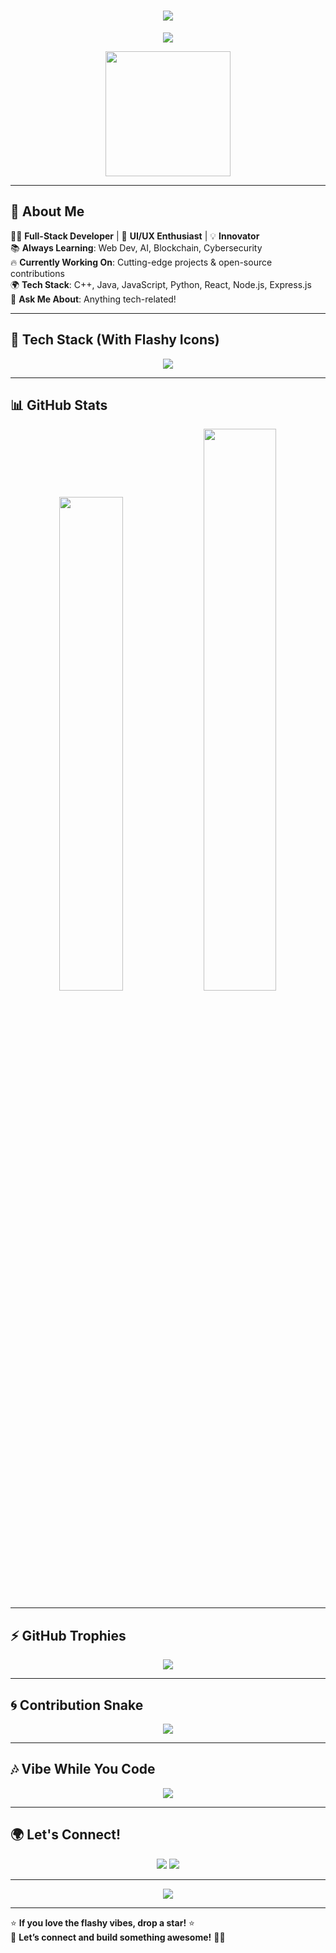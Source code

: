 <!-- ## Hi there 👋 -->

<!--
**ShadowProtocol1/ShadowProtocol1** is a ✨ _special_ ✨ repository because its `README.md` (this file) appears on your GitHub profile.

Here are some ideas to get you started:

- 🔭 I’m currently working on ...
- 🌱 I’m currently learning ...
- 👯 I’m looking to collaborate on ...
- 🤔 I’m looking for help with ...
- 💬 Ask me about ...
- 📫 How to reach me: ...
- 😄 Pronouns: ...
- ⚡ Fun fact: ...
-->

<!-- # Welcome to My GitHub Profile

## About Me
I am a dedicated and passionate developer with a keen interest in [your areas of interest]. My commitment to continuous learning and professional development drives me to stay updated with the latest industry trends and technologies.

## Current Projects
- **Project Name**: Brief description of the project, objectives, technologies used, and your role.
- **Project Name**: Brief description of the project, objectives, technologies used, and your role.

## Skills
- **Languages**: List of programming languages you are proficient in.
- **Frameworks**: List of frameworks you have experience with.
- **Tools**: List of tools and technologies you use regularly.
- **Certifications**: List of relevant certifications you have earned.

## Professional Experience
- **Company Name**: Your role, duration, and key responsibilities.
- **Company Name**: Your role, duration, and key responsibilities.

## Education
- **Degree**: Institution, field of study, and graduation year.
- **Degree**: Institution, field of study, and graduation year.

## Publications & Presentations
- **Publication Title**: Brief description and link to the publication.
- **Presentation Title**: Brief description and link to the presentation.

## Contact
- **Email**: [Your Email Address]
- **LinkedIn**: [Your LinkedIn Profile URL]
- **Twitter**: [Your Twitter Profile URL]
- **Personal Website**: [Your Website URL]

## GitHub Stats
![GitHub stats](https://github-readme-stats.vercel.app/api?username=ShadowProtocol1&show_icons=true&theme=radical)
![Profile Views](https://komarev.com/ghpvc/?username=ShadowProtocol1&color=blue)

## Top Languages
![Top Languages](https://github-readme-stats.vercel.app/api/top-langs/?username=ShadowProtocol1&layout=compact&theme=radical)

## Fun Elements
![Meme](https://i.imgflip.com/1b42wl.jpg)
> "Code is like humor. When you have to explain it, it’s bad." - Cory House

## Recent Activity

-->


<!-- ### 👋 Hey there, I'm [Your Name]!

💻 **Developer | Open Source Enthusiast | Tech Explorer**  

🌱 I’m currently learning **[Your Current Focus, e.g., Web Development, AI, DevOps]**  
🔭 I’m working on **[Your Current Project]**  
👯 I’m looking to collaborate on **[Your Interests, e.g., Open Source, Startups, APIs]**  
💬 Ask me about **[Your Skills, e.g., JavaScript, Python, React, Docker]**  
📫 How to reach me: **[Your Email or Socials]**  

---

### 🚀 Tech Stack  
![Your Tech Stack](https://skillicons.dev/icons?i=js,ts,react,nodejs,python,git,github,docker,linux)

---

### 📊 GitHub Stats  
![GitHub Stats](https://github-readme-stats.vercel.app/api?username=your-username&show_icons=true&theme=github_dark)  
![Top Languages](https://github-readme-stats.vercel.app/api/top-langs/?username=your-username&layout=compact&theme=github_dark)

---

### 🌍 Let's Connect!  
[![LinkedIn](https://img.shields.io/badge/LinkedIn-%230077B5.svg?style=flat&logo=linkedin&logoColor=white)](https://linkedin.com/in/your-profile)  
[![Twitter](https://img.shields.io/badge/Twitter-%231DA1F2.svg?style=flat&logo=twitter&logoColor=white)](https://twitter.com/your-handle)  
[![Portfolio](https://img.shields.io/badge/Portfolio-%23000000.svg?style=flat&logo=vercel&logoColor=white)](https://your-portfolio.com)  

-->


<!-- <h1 align="center">✨ Hey there, I'm [Your Name]! 👋</h1>

<p align="center">
  <img src="https://media.giphy.com/media/hvRJCLFzcasrR4ia7z/giphy.gif" width="30">
  <b> Developer | Open Source Contributor | Tech Explorer </b>
</p>

---

### 🚀 About Me  
💡 Passionate about **[Your Interest, e.g., Web Development, AI, Cybersecurity]**  
🔭 Currently working on **[Your Current Project]**  
🌱 Learning **[Your Current Focus]**  
💬 Ask me about **[Your Key Skills]**  
📫 Reach me at **[Your Email or Socials]**  

---

### 🛠️ Tech Stack  

<p align="center">
  <img src="https://skillicons.dev/icons?i=html,css,js,ts,react,nodejs,python,java,cpp,git,github,docker,linux" />
</p>

---

### 📊 GitHub Stats  

<p align="center">
  <img src="https://github-readme-stats.vercel.app/api?username=your-username&show_icons=true&theme=radical" width="48%" />
  <img src="https://github-readme-streak-stats.herokuapp.com/?user=your-username&theme=radical" width="48%" />
</p>

<p align="center">
  <img src="https://github-readme-stats.vercel.app/api/top-langs/?username=your-username&layout=compact&theme=radical" width="40%" />
</p>

---

### ⚡ Fun Facts  
- 🎯 Favorite Language: **[Your Favorite Language]**  
- 🎵 Coding Playlist: **[Your Favorite Music Genre]**  
- 🍕 Loves: **[Your Favorite Food]**  
- 🏆 Goal for 2024: **[Your Goal, e.g., Contribute to Open Source]**  

---

### 🌍 Let's Connect!  

<p align="center">
  <a href="https://linkedin.com/in/your-profile"><img src="https://img.shields.io/badge/LinkedIn-%230077B5.svg?style=for-the-badge&logo=linkedin&logoColor=white" /></a>
  <a href="https://twitter.com/your-handle"><img src="https://img.shields.io/badge/Twitter-%231DA1F2.svg?style=for-the-badge&logo=twitter&logoColor=white" /></a>
  <a href="https://your-portfolio.com"><img src="https://img.shields.io/badge/Portfolio-%23000000.svg?style=for-the-badge&logo=vercel&logoColor=white" /></a>
</p>

---

⭐ **If you like my work, consider giving a star to my projects!** ⭐

-->


<!-- <h1 align="center">
  <img src="https://media.giphy.com/media/hvRJCLFzcasrR4ia7z/giphy.gif" width="30px"/> 
  Hey there, I'm [Your Name]! 👋
</h1>

<p align="center">
  <img src="https://readme-typing-svg.herokuapp.com?font=Fira+Code&pause=1000&color=F75C7E&width=435&lines=Full-Stack+Developer;Open-Source+Contributor;Tech+Enthusiast;Lifelong+Learner" />
</p>

---

## 🚀 About Me  
🎯 Passionate about **[Your Interest, e.g., Web Development, AI, Cybersecurity]**  
🔭 Currently working on **[Your Current Project]**  
🌱 Learning **[Your Current Focus]**  
💬 Ask me about **[Your Key Skills]**  
📫 Reach me at **[Your Email or Socials]**  

---

## 🛠️ Tech Stack  

<p align="center">
  <img src="https://skillicons.dev/icons?i=html,css,js,ts,react,nodejs,python,java,cpp,git,github,docker,linux" />
</p>

---

## 📊 GitHub Stats  

<p align="center">
  <img src="https://github-readme-stats.vercel.app/api?username=your-username&show_icons=true&theme=radical&count_private=true" width="48%" />
  <img src="https://github-readme-streak-stats.herokuapp.com/?user=your-username&theme=radical" width="48%" />
</p>

<p align="center">
  <img src="https://github-readme-stats.vercel.app/api/top-langs/?username=your-username&layout=compact&theme=radical" width="40%" />
</p>

---

## 🎯 Fun Facts  
- 🎵 **Favorite Music While Coding:** [Your Favorite Music Genre] 🎧  
- 🍕 **Loves:** [Your Favorite Food] 🍔  
- 🚀 **Dream Project:** [Your Dream Goal] 🌍  
- 🏆 **2024 Goal:** [Your Goal, e.g., Contribute to Open Source] 💡  

---

## ⚡ GitHub Trophies  
<p align="center">
  <img src="https://github-profile-trophy.vercel.app/?username=your-username&theme=dracula&no-bg=true&no-frame=true&column=6" />
</p>

---

## 🌍 Let's Connect!  

<p align="center">
  <a href="https://linkedin.com/in/your-profile"><img src="https://img.shields.io/badge/LinkedIn-%230077B5.svg?style=for-the-badge&logo=linkedin&logoColor=white" /></a>
  <a href="https://twitter.com/your-handle"><img src="https://img.shields.io/badge/Twitter-%231DA1F2.svg?style=for-the-badge&logo=twitter&logoColor=white" /></a>
  <a href="https://your-portfolio.com"><img src="https://img.shields.io/badge/Portfolio-%23000000.svg?style=for-the-badge&logo=vercel&logoColor=white" /></a>
</p>

---

⭐ **If you like my work, consider giving a star to my projects!** ⭐  
💬 **Drop by and say hi! Always happy to connect!** 🚀

-->


<!-- <h1 align="center">
  <img src="https://media.giphy.com/media/hvRJCLFzcasrR4ia7z/giphy.gif" width="30px"/> 
  Hey there, I'm [Your Name]! 👋
</h1>

<p align="center">
  <img src="https://readme-typing-svg.herokuapp.com?font=Fira+Code&pause=1000&color=F75C7E&width=435&lines=Full-Stack+Developer;Open-Source+Contributor;Tech+Enthusiast;Lifelong+Learner;🚀+Always+Exploring+New+Tech!" />
</p>

<p align="center">
  <img src="https://media.giphy.com/media/QTfX9Ejfra3ZmNxh6B/giphy.gif" width="250">
</p>

---

## 🚀 About Me  
💡 Passionate about **[Your Interest, e.g., Web Development, AI, Cybersecurity]**  
🔭 Currently working on **[Your Current Project]**  
🌱 Learning **[Your Current Focus]**  
💬 Ask me about **[Your Key Skills]**  
📫 Reach me at **[Your Email or Socials]**  

---

## 🛠️ Tech Stack  

<p align="center">
  <img src="https://skillicons.dev/icons?i=html,css,js,ts,react,nodejs,python,java,cpp,git,github,docker,linux" />
</p>

<p align="center">
  <img src="https://github-readme-activity-graph.cyclic.app/graph?username=your-username&bg_color=0D1117&color=FF007F&line=FF007F&point=FFFFFF&hide_border=true" />
</p>

---

## 📊 GitHub Stats  

<p align="center">
  <img src="https://github-readme-stats.vercel.app/api?username=your-username&show_icons=true&theme=radical&count_private=true&hide_border=true" width="48%" />
  <img src="https://github-readme-streak-stats.herokuapp.com/?user=your-username&theme=radical&hide_border=true" width="48%" />
</p>

<p align="center">
  <img src="https://github-readme-stats.vercel.app/api/top-langs/?username=your-username&layout=compact&theme=radical&hide_border=true" width="40%" />
</p>

---

## 🏆 GitHub Trophies  
<p align="center">
  <img src="https://github-profile-trophy.vercel.app/?username=your-username&theme=dracula&no-bg=true&no-frame=true&column=6" />
</p>

---

## 🎯 Fun Facts  
- 🎵 **Favorite Music While Coding:** [Your Favorite Music Genre] 🎧  
- 🍕 **Loves:** [Your Favorite Food] 🍔  
- 🚀 **Dream Project:** [Your Dream Goal] 🌍  
- 🏆 **2024 Goal:** [Your Goal, e.g., Contribute to Open Source] 💡  

---

## 🌀 Fun Animations  

### 🖥️ Coding Activity (Live)  
<p align="center">
  <img src="https://github.com/your-username/your-username/blob/output/github-contribution-grid-snake.svg" />
</p>

### ⏳ Loading...  
<p align="center">
  <img src="https://media.giphy.com/media/3o7bu3XilJ5BOiSGic/giphy.gif" width="400px">
</p>

---

## 🌍 Let's Connect!  

<p align="center">
  <a href="https://linkedin.com/in/your-profile"><img src="https://img.shields.io/badge/LinkedIn-%230077B5.svg?style=for-the-badge&logo=linkedin&logoColor=white" /></a>
  <a href="https://twitter.com/your-handle"><img src="https://img.shields.io/badge/Twitter-%231DA1F2.svg?style=for-the-badge&logo=twitter&logoColor=white" /></a>
  <a href="https://your-portfolio.com"><img src="https://img.shields.io/badge/Portfolio-%23000000.svg?style=for-the-badge&logo=vercel&logoColor=white" /></a>
</p>

---

⭐ **If you like my work, consider giving a star to my projects!** ⭐  
💬 **Drop by and say hi! Always happy to connect!** 🚀

-->


<!-- <h1 align="center">
  <img src="https://media.giphy.com/media/hvRJCLFzcasrR4ia7z/giphy.gif" width="30px"/> 
  Hey there, I'm [Your Name]! 👋
</h1>

<p align="center">
  <img src="https://readme-typing-svg.herokuapp.com?font=Fira+Code&size=22&pause=1000&color=F75C7E&center=true&vCenter=true&width=500&lines=Full-Stack+Developer;Open-Source+Enthusiast;Tech+Explorer+%F0%9F%9A%80;Lifelong+Learner+%F0%9F%A7%AA;Welcome+to+my+GitHub!+%E2%9C%A8" />
</p>

<p align="center">
  <img src="https://media.giphy.com/media/QTfX9Ejfra3ZmNxh6B/giphy.gif" width="250">
</p>

---

## 🚀 About Me  
💡 Passionate about **[Your Interests, e.g., Web Development, AI, Cybersecurity]**  
🔭 Currently working on **[Your Current Project]**  
🌱 Always learning **[Your Current Focus]**  
💬 Ask me about **[Your Key Skills]**  
📫 Reach me at **[Your Email or Socials]**  

---

## 🛠️ Tech Stack  

<p align="center">
  <img src="https://skillicons.dev/icons?i=html,css,js,ts,react,nodejs,python,java,cpp,git,github,docker,linux,figma,graphql" />
</p>

---

## 📊 GitHub Stats  

<p align="center">
  <img src="https://github-readme-stats.vercel.app/api?username=your-username&show_icons=true&theme=tokyonight&count_private=true&hide_border=true" width="48%" />
  <img src="https://github-readme-streak-stats.herokuapp.com/?user=your-username&theme=tokyonight&hide_border=true" width="48%" />
</p>

<p align="center">
  <img src="https://github-readme-stats.vercel.app/api/top-langs/?username=your-username&layout=compact&theme=tokyonight&hide_border=true" width="40%" />
</p>

---

## 🎯 Fun Facts  
- 🎵 **Favorite Coding Music:** [Your Favorite Music Genre] 🎧  
- 🍕 **Favorite Food:** [Your Favorite Food] 🍔  
- 💡 **Dream Project:** [Your Dream Goal] 🌍  
- 🚀 **2024 Goal:** [Your Goal, e.g., Contribute to Open Source] 🏆  

---

## 🏆 GitHub Trophies  

<p align="center">
  <img src="https://github-profile-trophy.vercel.app/?username=your-username&theme=algolia&no-frame=true&margin-w=15&row=2&column=6" />
</p>

---

## 🔥 Recent Activity  
<p align="center">
  <img src="https://github-readme-activity-graph.cyclic.app/graph?username=your-username&bg_color=0D1117&color=58a6ff&line=FF007F&point=FFFFFF&hide_border=true" />
</p>

---

## 🌀 Fun Animations  

### 🖥️ Contribution Snake  
<p align="center">
  <img src="https://github.com/your-username/your-username/blob/output/github-contribution-grid-snake.svg" />
</p>

### ⏳ Loading...  
<p align="center">
  <img src="https://media.giphy.com/media/3o7bu3XilJ5BOiSGic/giphy.gif" width="400px">
</p>

---

## 🌍 Let's Connect!  

<p align="center">
  <a href="https://linkedin.com/in/your-profile"><img src="https://img.shields.io/badge/LinkedIn-%230077B5.svg?style=for-the-badge&logo=linkedin&logoColor=white" /></a>
  <a href="https://twitter.com/your-handle"><img src="https://img.shields.io/badge/Twitter-%231DA1F2.svg?style=for-the-badge&logo=twitter&logoColor=white" /></a>
  <a href="https://your-portfolio.com"><img src="https://img.shields.io/badge/Portfolio-%23000000.svg?style=for-the-badge&logo=vercel&logoColor=white" /></a>
  <a href="mailto:your-email@example.com"><img src="https://img.shields.io/badge/Email-D14836?style=for-the-badge&logo=gmail&logoColor=white" /></a>
</p>

---

⭐ **If you like my work, consider giving a star to my projects!** ⭐  
💬 **Drop by and say hi! Always happy to connect!** 🚀

-->


<!-- <h1 align="center">
  <img src="https://media.giphy.com/media/hvRJCLFzcasrR4ia7z/giphy.gif" width="30px"/> 
  Hey there, I'm [Your Name]! 👋
</h1>

<p align="center">
  <img src="https://readme-typing-svg.herokuapp.com?font=Fira+Code&size=22&pause=1000&color=F75C7E&center=true&vCenter=true&width=500&lines=Full-Stack+Developer;Open-Source+Enthusiast;Tech+Explorer+%F0%9F%9A%80;Lifelong+Learner+%F0%9F%A7%AA;Welcome+to+my+GitHub!+%E2%9C%A8" />
</p>

<p align="center">
  <img src="https://media.giphy.com/media/QTfX9Ejfra3ZmNxh6B/giphy.gif" width="250">
</p>

---

## 🚀 About Me  
💡 Passionate about **[Your Interests, e.g., Web Development, AI, Cybersecurity]**  
🔭 Currently working on **[Your Current Project]**  
🌱 Always learning **[Your Current Focus]**  
💬 Ask me about **[Your Key Skills]**  
📫 Reach me at **[Your Email or Socials]**  

---

## 🛠️ Tech Stack  

<p align="center">
  <img src="https://skillicons.dev/icons?i=html,css,js,ts,react,nodejs,python,java,cpp,git,github,docker,linux,figma,graphql" />
</p>

---

## 📊 GitHub Stats  

<p align="center">
  <img src="https://github-readme-stats.vercel.app/api?username=your-username&show_icons=true&theme=tokyonight&count_private=true&hide_border=true" width="48%" />
  <img src="https://github-readme-streak-stats.herokuapp.com/?user=your-username&theme=tokyonight&hide_border=true" width="48%" />
</p>

<p align="center">
  <img src="https://github-readme-stats.vercel.app/api/top-langs/?username=your-username&layout=compact&theme=tokyonight&hide_border=true" width="40%" />
</p>

---

## 🎯 Fun Facts  
- 🎵 **Favorite Coding Music:** [Your Favorite Music Genre] 🎧  
- 🍕 **Favorite Food:** [Your Favorite Food] 🍔  
- 💡 **Dream Project:** [Your Dream Goal] 🌍  
- 🚀 **2024 Goal:** [Your Goal, e.g., Contribute to Open Source] 🏆  

---

## 🏆 GitHub Trophies  

<p align="center">
  <img src="https://github-profile-trophy.vercel.app/?username=your-username&theme=algolia&no-frame=true&margin-w=15&row=2&column=6" />
</p>

---

## 🔥 Recent Activity  
<p align="center">
  <img src="https://github-readme-activity-graph.cyclic.app/graph?username=your-username&bg_color=0D1117&color=58a6ff&line=FF007F&point=FFFFFF&hide_border=true" />
</p>

---

## 🌀 Contribution Snake  

<p align="center">
  <img src="https://github.com/your-username/your-username/blob/output/github-contribution-grid-snake.svg" />
</p>

---

## 🌍 Let's Connect!  

<p align="center">
  <a href="https://linkedin.com/in/your-profile"><img src="https://img.shields.io/badge/LinkedIn-%230077B5.svg?style=for-the-badge&logo=linkedin&logoColor=white" /></a>
  <a href="https://twitter.com/your-handle"><img src="https://img.shields.io/badge/Twitter-%231DA1F2.svg?style=for-the-badge&logo=twitter&logoColor=white" /></a>
  <a href="https://your-portfolio.com"><img src="https://img.shields.io/badge/Portfolio-%23000000.svg?style=for-the-badge&logo=vercel&logoColor=white" /></a>
  <a href="mailto:your-email@example.com"><img src="https://img.shields.io/badge/Email-D14836?style=for-the-badge&logo=gmail&logoColor=white" /></a>
</p>

---

⭐ **If you like my work, consider giving a star to my projects!** ⭐  
💬 **Drop by and say hi! Always happy to connect!** 🚀

-->


<!-- <h1 align="center">
  <img src="https://media.giphy.com/media/hvRJCLFzcasrR4ia7z/giphy.gif" width="30px"/> 
  <span style="color:#FF007F; text-shadow: 0px 0px 10px #FF007F;">Hey there, I'm [Your Name]! 👋</span>
</h1>

<p align="center">
  <img src="https://readme-typing-svg.herokuapp.com?font=Fira+Code&size=22&pause=1000&color=F75C7E&center=true&vCenter=true&width=500&lines=Full-Stack+Developer;Open-Source+Enthusiast;Tech+Explorer+%F0%9F%9A%80;Lifelong+Learner+%F0%9F%A7%AA;Welcome+to+my+GitHub!+%E2%9C%A8" />
</p>

<p align="center">
  <img src="https://media.giphy.com/media/QTfX9Ejfra3ZmNxh6B/giphy.gif" width="250">
</p>

---

## 🚀 About Me  
💡 Passionate about **[Your Interests, e.g., Web Development, AI, Cybersecurity]**  
🔭 Currently working on **[Your Current Project]**  
🌱 Always learning **[Your Current Focus]**  
💬 Ask me about **[Your Key Skills]**  
📫 Reach me at **[Your Email or Socials]**  

---

## ⚡ My Tech Stack  

<p align="center">
  <img src="https://skillicons.dev/icons?i=html,css,js,ts,react,nodejs,python,java,cpp,git,github,docker,linux,figma,graphql" />
</p>

---

## 📊 GitHub Stats  

<p align="center">
  <img src="https://github-readme-stats.vercel.app/api?username=your-username&show_icons=true&theme=tokyonight&count_private=true&hide_border=true" width="48%" />
  <img src="https://github-readme-streak-stats.herokuapp.com/?user=your-username&theme=tokyonight&hide_border=true" width="48%" />
</p>

<p align="center">
  <img src="https://github-readme-stats.vercel.app/api/top-langs/?username=your-username&layout=compact&theme=tokyonight&hide_border=true" width="40%" />
</p>

---

## 🎯 Fun Facts  
- 🎵 **Favorite Coding Music:** [Your Favorite Music Genre] 🎧  
- 🍕 **Favorite Food:** [Your Favorite Food] 🍔  
- 💡 **Dream Project:** [Your Dream Goal] 🌍  
- 🚀 **2024 Goal:** [Your Goal, e.g., Contribute to Open Source] 🏆  

---

## 🏆 GitHub Trophies  

<p align="center">
  <img src="https://github-profile-trophy.vercel.app/?username=your-username&theme=algolia&no-frame=true&margin-w=15&row=2&column=6" />
</p>

---

## 🔥 Recent Activity  
<p align="center">
  <img src="https://github-readme-activity-graph.cyclic.app/graph?username=your-username&bg_color=0D1117&color=58a6ff&line=FF007F&point=FFFFFF&hide_border=true" />
</p>

---

## 🌀 Contribution Snake  

<p align="center">
  <img src="https://github.com/your-username/your-username/blob/output/github-contribution-grid-snake.svg" />
</p>

---

## ⏳ Coding Activity Progress  

<p align="center">
  <img src="https://github-readme-stats.vercel.app/api/wakatime?username=your-username&theme=tokyonight&layout=compact" />
</p>

---

## 🌍 Let's Connect!  

<p align="center">
  <a href="https://linkedin.com/in/your-profile"><img src="https://img.shields.io/badge/LinkedIn-%230077B5.svg?style=for-the-badge&logo=linkedin&logoColor=white" /></a>
  <a href="https://twitter.com/your-handle"><img src="https://img.shields.io/badge/Twitter-%231DA1F2.svg?style=for-the-badge&logo=twitter&logoColor=white" /></a>
  <a href="https://your-portfolio.com"><img src="https://img.shields.io/badge/Portfolio-%23000000.svg?style=for-the-badge&logo=vercel&logoColor=white" /></a>
  <a href="mailto:your-email@example.com"><img src="https://img.shields.io/badge/Email-D14836?style=for-the-badge&logo=gmail&logoColor=white" /></a>
</p>

---

⭐ **If you like my work, consider giving a star to my projects!** ⭐  
💬 **Drop by and say hi! Always happy to connect!** 🚀

-->


<!-- <h1 align="center">
  <img src="https://media.giphy.com/media/hvRJCLFzcasrR4ia7z/giphy.gif" width="40px"/> 
  <span style="color:#FF007F; text-shadow: 0px 0px 20px #FF007F;">Welcome to My GitHub! 🚀</span>
</h1>

<p align="center">
  <img src="https://readme-typing-svg.herokuapp.com?font=Fira+Code&size=22&pause=1000&color=F75C7E&center=true&vCenter=true&width=600&lines=Full-Stack+Developer;Open-Source+Enthusiast;Tech+Explorer+%F0%9F%9A%80;Lifelong+Learner+%F0%9F%A7%AA;Welcome+to+my+GitHub!+%E2%9C%A8" />
</p>

---

## 🚀 About Me  

🎯 Passionate about **[Your Interests, e.g., AI, Web Dev, Cybersecurity]**  
💻 Currently working on **[Your Current Project]**  
📚 Always learning **[Your Learning Focus]**  
🗣️ Speak with me in **[Your Languages]**  
💬 Ask me about **[Your Skills]**  
📫 Reach me at **[Your Email/Socials]**  

---

## 🌟 Tech Stack  

<p align="center">
  <img src="https://skillicons.dev/icons?i=html,css,js,ts,react,nodejs,python,java,cpp,git,github,docker,linux,figma,graphql" />
</p>

---

## 📊 GitHub Stats  

<p align="center">
  <img src="https://github-readme-stats.vercel.app/api?username=your-username&show_icons=true&theme=tokyonight&count_private=true&hide_border=true" width="48%" />
  <img src="https://github-readme-streak-stats.herokuapp.com/?user=your-username&theme=tokyonight&hide_border=true" width="48%" />
</p>

<p align="center">
  <img src="https://github-readme-stats.vercel.app/api/top-langs/?username=your-username&layout=compact&theme=tokyonight&hide_border=true" width="40%" />
</p>

---

## 🏆 GitHub Trophies  

<p align="center">
  <img src="https://github-profile-trophy.vercel.app/?username=your-username&theme=algolia&no-frame=true&margin-w=15&row=2&column=6" />
</p>

---

## 🔥 Recent Activity  

<p align="center">
  <img src="https://github.com/your-username/your-username/raw/output/github-contribution-grid-snake.svg" />
</p>

---

## 🌀 Contribution Snake  

<p align="center">
  <img src="https://github.com/your-username/your-username/blob/output/github-contribution-grid-snake.svg" />
</p>

---

## 🌍 Let's Connect!  

<p align="center">
  <a href="https://linkedin.com/in/your-profile"><img src="https://img.shields.io/badge/LinkedIn-%230077B5.svg?style=for-the-badge&logo=linkedin&logoColor=white" /></a>
  <a href="https://twitter.com/your-handle"><img src="https://img.shields.io/badge/Twitter-%231DA1F2.svg?style=for-the-badge&logo=twitter&logoColor=white" /></a>
  <a href="https://your-portfolio.com"><img src="https://img.shields.io/badge/Portfolio-%23000000.svg?style=for-the-badge&logo=vercel&logoColor=white" /></a>
  <a href="mailto:your-email@example.com"><img src="https://img.shields.io/badge/Email-D14836?style=for-the-badge&logo=gmail&logoColor=white" /></a>
</p>

---

⭐ **If you like my work, consider giving a star to my projects!** ⭐  
💬 **Drop by and say hi! Always happy to connect!** 🚀

-->


<!-- <h1 align="center">
  <img src="https://media.giphy.com/media/hvRJCLFzcasrR4ia7z/giphy.gif" width="40px"/>
  <span style="color:#FF007F; text-shadow: 0px 0px 20px #FF007F;">Welcome to My GitHub! 🚀</span>
</h1>

<p align="center">
  <img src="https://readme-typing-svg.herokuapp.com?font=Fira+Code&size=24&pause=1000&color=F75C7E&center=true&vCenter=true&width=650&lines=🚀+Full-Stack+Developer;🎨+Open-Source+Enthusiast;💡+Tech+Innovator;🌱+Always+Learning;🌍+Welcome+to+my+GitHub!" />
</p>

<p align="center">
  <img src="https://media.giphy.com/media/13HgwGsXF0aiGY/giphy.gif" width="400px"/>
</p>

---

## 🚀 About Me  

🧑‍💻 **Passionate Developer** | 🎯 **Tech Explorer** | 💡 **Innovator**  
📚 **Always Learning**: AI, Web Dev, Cybersecurity & More  
💻 **Currently Working On**: [Your Project Name]  
🌍 **Languages**: [Your Languages]  
📫 **Reach Me**: [Your Email/Socials]  

---

## ⚡ Tech Stack  

<p align="center">
  <img src="https://skillicons.dev/icons?i=html,css,js,ts,react,nodejs,python,java,cpp,git,github,docker,linux,figma,graphql" />
</p>

---

## 📊 GitHub Stats  

<p align="center">
  <img src="https://github-readme-stats.vercel.app/api?username=your-username&show_icons=true&theme=tokyonight&count_private=true&hide_border=true" width="48%" />
  <img src="https://github-readme-streak-stats.herokuapp.com/?user=your-username&theme=tokyonight&hide_border=true" width="48%" />
</p>

<p align="center">
  <img src="https://github-readme-stats.vercel.app/api/top-langs/?username=your-username&layout=compact&theme=tokyonight&hide_border=true" width="40%" />
</p>

---

## 🏆 GitHub Trophies  

<p align="center">
  <img src="https://github-profile-trophy.vercel.app/?username=your-username&theme=algolia&no-frame=true&margin-w=15&row=2&column=6" />
</p>

---

## 🌀 Contribution Snake  

<p align="center">
  <img src="https://github.com/your-username/your-username/blob/output/github-contribution-grid-snake.svg" />
</p>

---

## 🌍 Let's Connect!  

<p align="center">
  <a href="https://linkedin.com/in/your-profile"><img src="https://img.shields.io/badge/LinkedIn-%230077B5.svg?style=for-the-badge&logo=linkedin&logoColor=white" /></a>
  <a href="https://twitter.com/your-handle"><img src="https://img.shields.io/badge/Twitter-%231DA1F2.svg?style=for-the-badge&logo=twitter&logoColor=white" /></a>
  <a href="https://your-portfolio.com"><img src="https://img.shields.io/badge/Portfolio-%23000000.svg?style=for-the-badge&logo=vercel&logoColor=white" /></a>
  <a href="mailto:your-email@example.com"><img src="https://img.shields.io/badge/Email-D14836?style=for-the-badge&logo=gmail&logoColor=white" /></a>
</p>

---

## **🎉 Fun Fact**
<p align="center">
  <img src="https://media.giphy.com/media/qgQUggAC3Pfv687qPC/giphy.gif" width="300px"/>
</p>
<p align="center">
  <b>Programming is 10% writing code and 90% fixing bugs. 😆🐛</b>
</p>

---

⭐ **If you like my work, consider giving a star to my projects!** ⭐  
💬 **Drop by and say hi! Always happy to connect!** 🚀

-->


<!-- <h1 align="center">
  <img src="https://media.giphy.com/media/hvRJCLFzcasrR4ia7z/giphy.gif" width="40px"/>
  <span style="color:#00FFFF; text-shadow: 0px 0px 20px #00FFFF;">Welcome to My GitHub! 🚀</span>
</h1>

<p align="center">
  <img src="https://readme-typing-svg.herokuapp.com?font=Fira+Code&size=24&pause=1000&color=00FFFF&center=true&vCenter=true&width=650&lines=🚀+Full-Stack+Developer;🎨+Open-Source+Enthusiast;💡+Tech+Innovator;🌱+Always+Learning;🌍+Welcome+to+my+GitHub!" />
</p>

<p align="center">
  <img src="https://media.giphy.com/media/13HgwGsXF0aiGY/giphy.gif" width="400px"/>
</p>

---

## 🚀 About Me  

🧑‍💻 **Passionate Developer** | 🎯 **Tech Explorer** | 💡 **Innovator**  
📚 **Always Learning**: AI, Web Dev, Cybersecurity & More  
💻 **Currently Working On**: [Your Project Name]  
🌍 **Languages**: [Your Languages]  
📫 **Reach Me**: [Your Email/Socials]  

---

## ⚡ Tech Stack  

<p align="center">
  <img src="https://skillicons.dev/icons?i=html,css,js,ts,react,nodejs,python,java,cpp,git,github,docker,linux,figma,graphql" />
</p>

---

## 📊 GitHub Stats  

<p align="center">
  <img src="https://github-readme-stats.vercel.app/api?username=your-username&show_icons=true&theme=tokyonight&count_private=true&hide_border=true" width="48%" />
  <img src="https://github-readme-streak-stats.herokuapp.com/?user=your-username&theme=tokyonight&hide_border=true" width="48%" />
</p>

<p align="center">
  <img src="https://github-readme-stats.vercel.app/api/top-langs/?username=your-username&layout=compact&theme=tokyonight&hide_border=true" width="40%" />
</p>

---

## 🏆 GitHub Trophies  

<p align="center">
  <img src="https://github-profile-trophy.vercel.app/?username=your-username&theme=algolia&no-frame=true&margin-w=15&row=2&column=6" />
</p>

---

## 🎨 Custom Background  

<p align="center">
  <img src="https://media.giphy.com/media/3o7bu3XilJ5BOiSGic/giphy.gif" width="600px"/>
</p>

---

## 🌀 Contribution Snake  

<p align="center">
  <img src="https://github.com/your-username/your-username/blob/output/github-contribution-grid-snake.svg" />
</p>

---

## 🌍 Let's Connect!  

<p align="center">
  <a href="https://linkedin.com/in/your-profile"><img src="https://img.shields.io/badge/LinkedIn-%230077B5.svg?style=for-the-badge&logo=linkedin&logoColor=white" /></a>
  <a href="https://twitter.com/your-handle"><img src="https://img.shields.io/badge/Twitter-%231DA1F2.svg?style=for-the-badge&logo=twitter&logoColor=white" /></a>
  <a href="https://your-portfolio.com"><img src="https://img.shields.io/badge/Portfolio-%23000000.svg?style=for-the-badge&logo=vercel&logoColor=white" /></a>
  <a href="mailto:your-email@example.com"><img src="https://img.shields.io/badge/Email-D14836?style=for-the-badge&logo=gmail&logoColor=white" /></a>
</p>

---

## **🎉 Fun Fact**
<p align="center">
  <img src="https://media.giphy.com/media/qgQUggAC3Pfv687qPC/giphy.gif" width="300px"/>
</p>
<p align="center">
  <b>Programming is 10% writing code and 90% fixing bugs. 😆🐛</b>
</p>

---

⭐ **If you like my work, consider giving a star to my projects!** ⭐  
💬 **Drop by and say hi! Always happy to connect!** 🚀

-->

<!-- 
<p align="center">
  <img src="https://github.com/your-username/your-username/raw/main/assets/banner.gif" width="100%"/>
</p>

<h1 align="center">
  <img src="https://media.giphy.com/media/hvRJCLFzcasrR4ia7z/giphy.gif" width="40px"/>
  <span style="color:#00FFFF; text-shadow: 0px 0px 20px #00FFFF;">Welcome to My GitHub! 🚀</span>
</h1>

<p align="center">
  <img src="https://readme-typing-svg.herokuapp.com?font=Fira+Code&size=24&pause=1000&color=00FFFF&center=true&vCenter=true&width=650&lines=🚀+Full-Stack+Developer;🎨+Open-Source+Enthusiast;💡+Tech+Innovator;🌱+Always+Learning;🌍+Welcome+to+my+GitHub!" />
</p>

<table width="100%">
<tr>
  <td align="center" width="100%">
    <img src="https://media.giphy.com/media/3o7bu3XilJ5BOiSGic/giphy.gif" width="800px"/>
  </td>
</tr>
</table>

---

## 🚀 About Me  
🧑‍💻 **Passionate Developer** | 🎯 **Tech Explorer** | 💡 **Innovator**  
📚 **Always Learning**: AI, Web Dev, Cybersecurity & More  
💻 **Currently Working On**: [Your Project Name]  
🌍 **Languages**: [Your Languages]  
📫 **Reach Me**: [Your Email/Socials]  

---

## ⚡ Tech Stack  
<p align="center">
  <img src="https://skillicons.dev/icons?i=html,css,js,ts,react,nodejs,python,java,cpp,git,github,docker,linux,figma,graphql" />
</p>

---

## 📊 GitHub Stats  
<p align="center">
  <img src="https://github-readme-stats.vercel.app/api?username=your-username&show_icons=true&theme=tokyonight&count_private=true&hide_border=true" width="48%" />
  <img src="https://github-readme-streak-stats.herokuapp.com/?user=your-username&theme=tokyonight&hide_border=true" width="48%" />
</p>

---

## 🌀 Contribution Snake  
<p align="center">
  <img src="https://github.com/your-username/your-username/blob/output/github-contribution-grid-snake.svg" />
</p>

---

## 🌍 Let's Connect!  
<p align="center">
  <a href="https://linkedin.com/in/your-profile"><img src="https://img.shields.io/badge/LinkedIn-%230077B5.svg?style=for-the-badge&logo=linkedin&logoColor=white" /></a>
  <a href="https://twitter.com/your-handle"><img src="https://img.shields.io/badge/Twitter-%231DA1F2.svg?style=for-the-badge&logo=twitter&logoColor=white" /></a>
  <a href="https://your-portfolio.com"><img src="https://img.shields.io/badge/Portfolio-%23000000.svg?style=for-the-badge&logo=vercel&logoColor=white" /></a>
  <a href="mailto:your-email@example.com"><img src="https://img.shields.io/badge/Email-D14836?style=for-the-badge&logo=gmail&logoColor=white" /></a>
</p>

---

## **🎉 Fun Fact**
<p align="center">
  <img src="https://media.giphy.com/media/qgQUggAC3Pfv687qPC/giphy.gif" width="300px"/>
</p>
<p align="center">
  <b>Programming is 10% writing code and 90% fixing bugs. 😆🐛</b>
</p>

---

⭐ **If you like my work, consider giving a star to my projects!** ⭐  
💬 **Drop by and say hi! Always happy to connect!** 🚀

-->


<!-- <h1 align="center">
  Welcome to My GitHub! 🚀
</h1>

<p align="center">
  <img src="https://readme-typing-svg.herokuapp.com?font=Fira+Code&size=24&pause=1000&color=00FFFF&center=true&vCenter=true&width=650&lines=🚀+Full-Stack+Developer;🎨+Open-Source+Enthusiast;💡+Tech+Innovator;🌱+Always+Learning;🌍+Welcome+to+my+GitHub!" />
</p>

---

## 🚀 About Me  
🧑‍💻 **Passionate Developer** | 🎯 **Tech Explorer** | 💡 **Innovator**  
📚 **Always Learning**: AI, Web Dev, Cybersecurity & More  
💻 **Currently Working On**: [Your Project Name]  
🌍 **Languages**: [Your Languages]  
📫 **Reach Me**: [Your Email/Socials]  

---

## ⚡ Tech Stack  
<p align="center">
  <img src="https://skillicons.dev/icons?i=html,css,js,ts,react,nodejs,python,java,cpp,git,github,docker,linux,figma,graphql" />
</p>

---

## 📊 GitHub Stats  
<p align="center">
  <img src="https://github-readme-stats.vercel.app/api?username=your-username&show_icons=true&theme=tokyonight&count_private=true&hide_border=true" width="48%" />
  <img src="https://github-readme-streak-stats.herokuapp.com/?user=your-username&theme=tokyonight&hide_border=true" width="48%" />
</p>

---

## 🌀 Contribution Snake  
<p align="center">
  <img src="https://github.com/your-username/your-username/blob/output/github-contribution-grid-snake.svg" />
</p>

---

## 🌍 Let's Connect!  
<p align="center">
  <a href="https://linkedin.com/in/your-profile"><img src="https://img.shields.io/badge/LinkedIn-%230077B5.svg?style=for-the-badge&logo=linkedin&logoColor=white" /></a>
  <a href="https://twitter.com/your-handle"><img src="https://img.shields.io/badge/Twitter-%231DA1F2.svg?style=for-the-badge&logo=twitter&logoColor=white" /></a>
  <a href="https://your-portfolio.com"><img src="https://img.shields.io/badge/Portfolio-%23000000.svg?style=for-the-badge&logo=vercel&logoColor=white" /></a>
  <a href="mailto:your-email@example.com"><img src="https://img.shields.io/badge/Email-D14836?style=for-the-badge&logo=gmail&logoColor=white" /></a>
</p>

---

⭐ **If you like my work, consider giving a star to my projects!** ⭐  
💬 **Drop by and say hi! Always happy to connect!** 🚀

-->


<!-- <h1 align="center">Hi, I'm Your Name! 👋</h1>
<h3 align="center">🚀 Software Engineer | Open Source Enthusiast | Tech Geek</h3>

<p align="center">
  <img src="https://komarev.com/ghpvc/?username=your-username&label=Profile%20Views&color=0e75b6&style=flat" alt="Profile Views" />
</p>

---

### 🔥 About Me  
- 👨‍💻 I’m currently working on **cool open-source projects.**  
- 🌱 I’m learning **AI, DevOps, and Blockchain.**  
- 💡 I love **problem-solving and building scalable applications.**  
- ⚡ Fun fact: **I can debug faster than I can write code! 😆**  

---

### 🛠️ Tech Stack  
#### **Languages & Frameworks:**  
![Python](https://img.shields.io/badge/Python-3776AB?style=for-the-badge&logo=python&logoColor=white)  
![JavaScript](https://img.shields.io/badge/JavaScript-F7DF1E?style=for-the-badge&logo=javascript&logoColor=black)  
![React](https://img.shields.io/badge/React-20232A?style=for-the-badge&logo=react&logoColor=61DAFB)  
![Node.js](https://img.shields.io/badge/Node.js-43853D?style=for-the-badge&logo=node.js&logoColor=white)  

#### **DevOps & Tools:**  
![Docker](https://img.shields.io/badge/Docker-2496ED?style=for-the-badge&logo=docker&logoColor=white)  
![GitHub Actions](https://img.shields.io/badge/GitHub%20Actions-2088FF?style=for-the-badge&logo=github-actions&logoColor=white)  

---

### 📊 GitHub Stats  
<p align="center">
  <img src="https://github-readme-stats.vercel.app/api?username=your-username&show_icons=true&theme=radical" width="48%" alt="GitHub Stats">
  <img src="https://github-readme-streak-stats.herokuapp.com/?user=your-username&theme=radical" width="48%" alt="GitHub Streak">
</p>

<p align="center">
  <img src="https://github-readme-stats.vercel.app/api/top-langs/?username=your-username&layout=compact&theme=radical" width="48%" alt="Top Languages">
</p>

---

### 🚀 Featured Projects  
🌟 [**Awesome Project 1**](https://github.com/your-username/project1) - Short description.  
🌟 [**Awesome Project 2**](https://github.com/your-username/project2) - Another cool project.  
🌟 [**Portfolio Website**](https://yourwebsite.com) - My personal website.  

---

### 🌎 Connect With Me  
<p align="center">
  <a href="https://linkedin.com/in/yourname">
    <img src="https://img.shields.io/badge/-LinkedIn-blue?style=flat&logo=linkedin">
  </a>
  <a href="https://twitter.com/yourhandle">
    <img src="https://img.shields.io/badge/-Twitter-blue?style=flat&logo=twitter">
  </a>
  <a href="https://yourwebsite.com">
    <img src="https://img.shields.io/badge/-Portfolio-24292e?style=flat&logo=github">
  </a>
</p>

---

### 🐍 Contribution Snake  
<p align="center">
  <img src="https://github.com/your-username/your-username/blob/output/github-contribution-grid-snake.svg" alt="Snake Animation">
</p>

---

### 🎯 Fun Quote  
<p align="center">
  <img src="https://quotes-github-readme.vercel.app/api?type=horizontal&theme=radical" alt="GitHub Quote">
</p>

-->


<!-- <h1 align="center">
  Welcome to My GitHub! 🚀
</h1>

<p align="center">
  <img src="https://readme-typing-svg.herokuapp.com?font=Fira+Code&size=24&pause=1000&color=00FFFF&center=true&vCenter=true&width=650&lines=🚀+Full-Stack+Developer;🎨+Open-Source+Enthusiast;💡+Tech+Innovator;🌱+Always+Learning;🌍+Welcome+to+my+GitHub!" />
</p>

---

## 🚀 About Me  
🧑‍💻 **Passionate Developer** | 🎯 **Tech Explorer** | 💡 **Innovator**  
📚 **Always Learning**: AI, Web Dev, Cybersecurity & More  
💻 **Currently Working On**: [Your Project Name]  
🌍 **Languages**: [Your Languages]  
📫 **Reach Me**: [Your Email/Socials]  

---

## ⚡ Tech Stack  
<p align="center">
  <img src="https://skillicons.dev/icons?i=html,css,js,ts,react,nodejs,python,java,cpp,git,github,docker,linux,figma,graphql" />
</p>

---

## 📊 GitHub Stats  
<p align="center">
  <img src="https://github-readme-stats.vercel.app/api?username=your-username&show_icons=true&theme=tokyonight&count_private=true&hide_border=true" width="48%" />
  <img src="https://github-readme-streak-stats.herokuapp.com/?user=your-username&theme=tokyonight&hide_border=true" width="48%" />
</p>

---

## 🌀 Contribution Snake  
<p align="center">
  <img src="https://github.com/your-username/your-username/blob/output/github-contribution-grid-snake.svg" />
</p>

---

## 🌍 Let's Connect!  
<p align="center">
  <a href="https://linkedin.com/in/your-profile"><img src="https://img.shields.io/badge/LinkedIn-%230077B5.svg?style=for-the-badge&logo=linkedin&logoColor=white" /></a>
  <a href="https://twitter.com/your-handle"><img src="https://img.shields.io/badge/Twitter-%231DA1F2.svg?style=for-the-badge&logo=twitter&logoColor=white" /></a>
  <a href="https://your-portfolio.com"><img src="https://img.shields.io/badge/Portfolio-%23000000.svg?style=for-the-badge&logo=vercel&logoColor=white" /></a>
  <a href="mailto:your-email@example.com"><img src="https://img.shields.io/badge/Email-D14836?style=for-the-badge&logo=gmail&logoColor=white" /></a>
</p>

---

<p align="center">
  <img src="https://quotes-github-readme.vercel.app/api?type=horizontal&theme=tokyonight" />
</p>

---

⭐ **If you like my work, consider giving a star to my projects!** ⭐  
💬 **Drop by and say hi! Always happy to connect!** 🚀

-->


<h1 align="center">
  <img src="https://readme-typing-svg.herokuapp.com?font=Fira+Code&size=32&pause=1000&color=00FFFF&center=true&vCenter=true&width=800&lines=🚀+Welcome+to+My+GitHub!;💡+Full-Stack+Developer;🔥+Tech+Enthusiast;✨+Let's+Build+Something+Great!" />
</h1>

<!-- Neon Glowing Divider -->
<p align="center">
  <img src="https://capsule-render.vercel.app/api?type=rect&color=00FFFF&height=5" />
</p>

<!-- Animated Avatar (Replace with Your Own) -->
<p align="center">
  <img src="https://media.giphy.com/media/hqU2KkjW5bE2v2Z7Q2/giphy.gif" width="200" />
</p>

---

## 🚀 About Me  
🧑‍💻 **Full-Stack Developer** | 🎨 **UI/UX Enthusiast** | 💡 **Innovator**  
📚 **Always Learning**: Web Dev, AI, Blockchain, Cybersecurity  
🔥 **Currently Working On**: Cutting-edge projects & open-source contributions  
🌍 **Tech Stack**: C++, Java, JavaScript, Python, React, Node.js, Express.js<br>
💬 **Ask Me About**: Anything tech-related!  

---

## 🎨 Tech Stack (With Flashy Icons)  
<p align="center">
  <img src="https://skillicons.dev/icons?i=c,cpp,java,html,css,js,react,nodejs,nextjs,python,git,github,linux,figma,arduino,raspberrypi" />
</p>

---

## 📊 GitHub Stats  
<p align="center">
  <img src="https://github-readme-stats.vercel.app/api?username=Tailwind-Stocker&show_icons=true&theme=tokyonight&count_private=true&hide_border=true" width="45%" />
  <img src="https://github-readme-streak-stats.herokuapp.com/?user=Tailwind-Stocker&theme=tokyonight&hide_border=true" width="48%" />
</p>

---

## ⚡ GitHub Trophies  
<p align="center">
  <img src="https://github-profile-trophy.vercel.app/?username=Tailwind-Stocker&theme=tokyonight&no-frame=true&row=1&column=7" />
</p>

---

## 🌀 Contribution Snake  
<p align="center">
  <img src="https://github.com/Tailwind-Stocker/Tailwind-Stocker/blob/output/github-contribution-grid-snake.svg" />
</p>

---

## 🎶 Vibe While You Code  
<p align="center">
  <img src="https://spotify-github-profile.vercel.app/api/view?uid=Tailwind-Stocker&cover_image=true&theme=default&show_offline=false&background_color=121212&interchange=false&bar_color=53b14f&bar_color_cover=false" />
</p>

---

## 🌍 Let's Connect!  
<p align="center">
<!--   <a href="https://linkedin.com/in/your-profile"><img src="https://img.shields.io/badge/LinkedIn-%230077B5.svg?style=for-the-badge&logo=linkedin&logoColor=white" /></a> -->
<!--   <a href="https://twitter.com/your-handle"><img src="https://img.shields.io/badge/Twitter-%231DA1F2.svg?style=for-the-badge&logo=twitter&logoColor=white" /></a> -->
  <a href="https://your-portfolio.com"><img src="https://img.shields.io/badge/Portfolio-%23000000.svg?style=for-the-badge&logo=vercel&logoColor=white" /></a>
  <a href="mailto:your-email@example.com"><img src="https://img.shields.io/badge/Email-D14836?style=for-the-badge&logo=gmail&logoColor=white" /></a>
</p>

---

<!-- 🔥 Random Quote (No Title) -->
<p align="center">
  <img src="https://quotes-github-readme.vercel.app/api?type=horizontal&theme=tokyonight" />
</p>

---

⭐ **If you love the flashy vibes, drop a star!** ⭐  
💬 **Let’s connect and build something awesome!** 🚀✨



<!-- 
<h1 align="center">
  <img src="https://readme-typing-svg.herokuapp.com?font=Fira+Code&size=32&pause=1000&color=00FFFF&center=true&vCenter=true&width=800&lines=🚀+Welcome+to+My+GitHub!;🎨+Flashy+Profile+Activated!;💡+Full-Stack+Developer;🔥+Tech+Enthusiast;✨+Let's+Build+Something+Great!" />
</h1>


<p align="center">
  <img src="https://user-images.githubusercontent.com/59374587/227716034-42eeda8f-697c-482f-91f3-9e72ca16f9e1.gif" width="100%" />
</p>


<p align="center">
  <img src="https://media.giphy.com/media/hqU2KkjW5bE2v2Z7Q2/giphy.gif" width="200" />
</p>

---

## 🚀 About Me  
🧑‍💻 **Full-Stack Developer** | 🎨 **UI/UX Enthusiast** | 💡 **Tech Innovator**  
📚 **Always Learning**: Web Dev, AI, Blockchain, Cybersecurity  
🔥 **Currently Working On**: Cutting-edge projects & open-source contributions  
🌍 **Tech Stack**: JavaScript, Python, React, Node.js, and more!  
💬 **Ask Me About**: Anything tech-related!  

---

## 🎨 Tech Stack (With Flashy Icons)  
<p align="center">
  <img src="https://skillicons.dev/icons?i=html,css,js,ts,react,nodejs,python,java,cpp,git,github,docker,linux,figma,graphql" />
</p>

---

## 📊 GitHub Stats  
<p align="center">
  <img src="https://github-readme-stats.vercel.app/api?username=your-username&show_icons=true&theme=tokyonight&count_private=true&hide_border=true" width="48%" />
  <img src="https://github-readme-streak-stats.herokuapp.com/?user=your-username&theme=tokyonight&hide_border=true" width="48%" />
</p>

---

## 🏆 GitHub Trophies  
<p align="center">
  <img src="https://github-profile-trophy.vercel.app/?username=your-username&theme=tokyonight&no-frame=true&row=1&column=7" />
</p>

---

## 🌀 Contribution Snake  
<p align="center">
  <img src="https://github.com/your-username/your-username/blob/output/github-contribution-grid-snake.svg" />
</p>

---

## 🎶 Vibe While You Code  
<p align="center">
  <img src="https://spotify-github-profile.vercel.app/api/view?uid=your-spotify-id&cover_image=true&theme=default&show_offline=false&background_color=121212&interchange=false&bar_color=53b14f&bar_color_cover=false" />
</p>

---

## 🌍 Let's Connect!  
<p align="center">
  <a href="https://linkedin.com/in/your-profile"><img src="https://img.shields.io/badge/LinkedIn-%230077B5.svg?style=for-the-badge&logo=linkedin&logoColor=white" /></a>
  <a href="https://twitter.com/your-handle"><img src="https://img.shields.io/badge/Twitter-%231DA1F2.svg?style=for-the-badge&logo=twitter&logoColor=white" /></a>
  <a href="https://your-portfolio.com"><img src="https://img.shields.io/badge/Portfolio-%23000000.svg?style=for-the-badge&logo=vercel&logoColor=white" /></a>
  <a href="mailto:your-email@example.com"><img src="https://img.shields.io/badge/Email-D14836?style=for-the-badge&logo=gmail&logoColor=white" /></a>
</p>

---

<p align="center">
  <img src="https://quotes-github-readme.vercel.app/api?type=horizontal&theme=tokyonight" />
</p>

---

## ✨ Interactive Particle Background  
To add a **real-time particle animation effect** to your GitHub profile, use **this repository**:  
👉 **[github.com/Platane/snk](https://github.com/Platane/snk)**  
OR  
👉 **[particles.js](https://vincentgarreau.com/particles.js/)** for more customization!  

---

⭐ **If you love the flashy vibes, drop a star!** ⭐  
💬 **Let’s connect and build something awesome!** 🚀✨

-->


<!--START_SECTION:activity-->
<!--END_SECTION:activity-->
